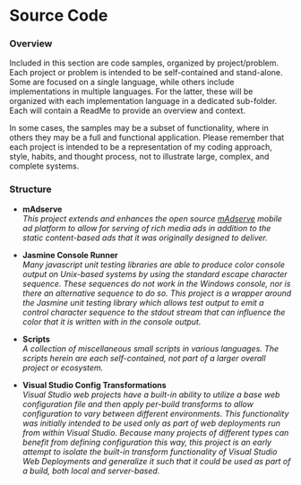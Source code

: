 # Source Code #

### Overview ###

Included in this section are code samples, organized by project/problem.  Each project or problem is intended to be self-contained and stand-alone.  Some are focused on a single language, while others include implementations in multiple languages.  For the latter, these will be organized with each implementation language in a dedicated sub-folder.  Each will contain a ReadMe to provide an overview and context.   

In some cases, the samples may be a subset of functionality, where in others they may be a full and functional application.  Please remember that each project is intended to be a representation of my coding approach, style, habits, and thought process, not to illustrate large, complex, and complete systems.  

### Structure ###

* **mAdserve**
  <br />_This project extends and enhances the open source [mAdserve](http://madserve.org "mAdserve") mobile ad platform to allow for serving of rich media ads in addition to the static content-based ads that it was originally designed to deliver._
  
* **Jasmine Console Runner**
  <br />_Many javascript unit testing libraries are able to produce color console output on Unix-based systems by using the standard escape character sequence.  These sequences do not work in the Windows console, nor is there an alternative sequence to do so. This project is a wrapper around the Jasmine unit testing library which allows test output to emit a control character sequence to the stdout stream that can influence the color that it is written with in the console output._
  
* **Scripts**
  <br />_A collection of miscellaneous small scripts in various languages.  The scripts herein are each self-contained, not part of a larger overall project or ecosystem._
  
* **Visual Studio Config Transformations**
  <br />_Visual Studio web projects have a built-in ability to utilize a base web configuration file and then apply per-build transforms to allow configuration to vary between different environments.  This functionality was initially intended to be used only as part of web deployments run from within Visual Studio.  Because many projects of different types can benefit from defining configuration this way, this project is an early attempt to isolate the built-in transform functionality of Visual Studio Web Deployments and generalize it such that it could be used as part of a build, both local and server-based._
